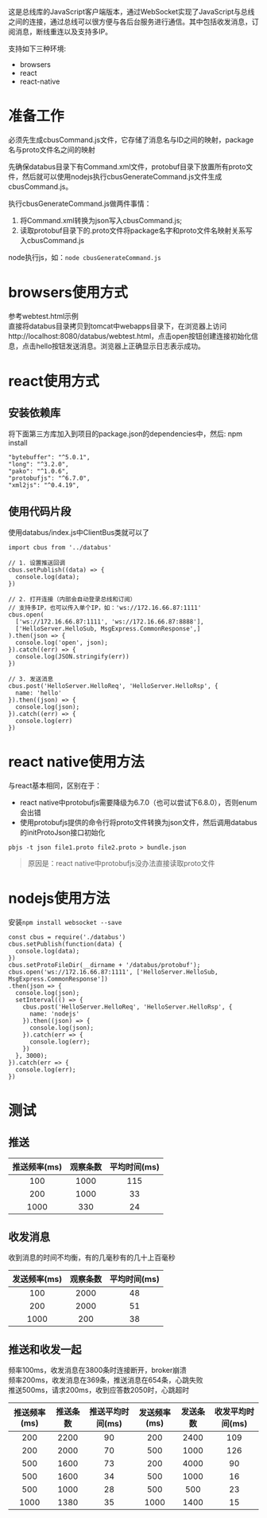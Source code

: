 这是总线库的JavaScript客户端版本，通过WebSocket实现了JavaScript与总线之间的连接，通过总线可以很方便与各后台服务进行通信。其中包括收发消息，订阅消息，断线重连以及支持多IP。

支持如下三种环境:
* browsers
* react
* react-native

# 准备工作
必须先生成cbusCommand.js文件，它存储了消息名与ID之间的映射，package名与proto文件名之间的映射   

先确保databus目录下有Command.xml文件，protobuf目录下放置所有proto文件，然后就可以使用nodejs执行cbusGenerateCommand.js文件生成cbusCommand.js。

执行cbusGenerateCommand.js做两件事情：
1. 将Command.xml转换为json写入cbusCommand.js;
2. 读取protobuf目录下的.proto文件将package名字和proto文件名映射关系写入cbusCommand.js  

node执行js，如：```node cbusGenerateCommand.js```

# browsers使用方式
参考webtest.html示例  
直接将databus目录拷贝到tomcat中webapps目录下，在浏览器上访问http://localhost:8080/databus/webtest.html，点击open按钮创建连接初始化信息，点击hello按钮发送消息。浏览器上正确显示日志表示成功。

# react使用方式
## 安装依赖库
将下面第三方库加入到项目的package.json的dependencies中，然后: npm install
```
"bytebuffer": "^5.0.1",
"long": "^3.2.0",
"pako": "^1.0.6",
"protobufjs": "^6.7.0",
"xml2js": "^0.4.19",
```

## 使用代码片段
使用databus/index.js中ClientBus类就可以了
```
import cbus from '../databus'

// 1. 设置推送回调
cbus.setPublish((data) => {
  console.log(data);
})

// 2. 打开连接（内部会自动登录总线和订阅）
// 支持多IP，也可以传入单个IP，如：'ws://172.16.66.87:1111'
cbus.open(
  ['ws://172.16.66.87:1111', 'ws://172.16.66.87:8888'], 
  ['HelloServer.HelloSub, MsgExpress.CommonResponse',]
).then(json => {
  console.log('open', json);
}).catch((err) => {
  console.log(JSON.stringify(err))
})

// 3. 发送消息
cbus.post('HelloServer.HelloReq', 'HelloServer.HelloRsp', {
  name: 'hello'
}).then((json) => {
  console.log(json);
}).catch((err) => {
  console.log(err)
})
```

# react native使用方法
与react基本相同，区别在于：
* react native中protobufjs需要降级为6.7.0（也可以尝试下6.8.0），否则enum会出错  
* 使用protobufjs提供的命令行将proto文件转换为json文件，然后调用databus的initProtoJson接口初始化  

```
pbjs -t json file1.proto file2.proto > bundle.json
```
> 原因是：react native中protobufjs没办法直接读取proto文件

# nodejs使用方法
安装```npm install websocket --save```  
```
const cbus = require('./databus')
cbus.setPublish(function(data) {
  console.log(data);
})
cbus.setProtoFileDir(__dirname + '/databus/protobuf');
cbus.open('ws://172.16.66.87:1111', ['HelloServer.HelloSub, MsgExpress.CommonResponse'])
.then(json => {
  console.log(json);
  setInterval(() => {
    cbus.post('HelloServer.HelloReq', 'HelloServer.HelloRsp', {
      name: 'nodejs'
    }).then((json) => {
      console.log(json);
    }).catch(err => {
      console.log(err);
    })
  }, 3000);
}).catch(err => {
  console.log(err);
})
```

# 测试
## 推送
|推送频率(ms) |观察条数  |平均时间(ms)
|:-:         |:-:      |:-:
|100         |1000     |115
|200         |1000     |33
|1000        |330      |24

## 收发消息
收到消息的时间不均衡，有的几毫秒有的几十上百毫秒

|发送频率(ms) |观察条数 |平均时间(ms)
|:-:         |:-:      |:-:
|100         |2000     |48
|200         |2000     |51
|1000        |200      |38


## 推送和收发一起
频率100ms，收发消息在3800条时连接断开，broker崩溃  
频率200ms，收发消息在369条，推送消息在654条，心跳失败  
推送500ms，请求200ms，收到应答数2050时，心跳超时  

|推送频率(ms) |推送条数 |推送平均时间(ms) |发送频率(ms) |发送条数 |收发平均时间(ms)
|:-:         |:-:      |:-:            |:-:         |:-:     |:-:
|200         |2200     |90             |200         |2400    |109
|200         |2000     |70             |500         |1000    |126
|500         |1600     |73             |200         |4000    |90
|500         |1600     |34             |500         |1000    |16
|500         |1000     |28             |500         |500     |23
|1000        |1380     |35             |1000        |1400    |15


